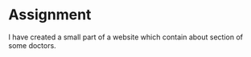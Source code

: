 # Assignment

I have created a small part of a website which contain about section of some doctors.
